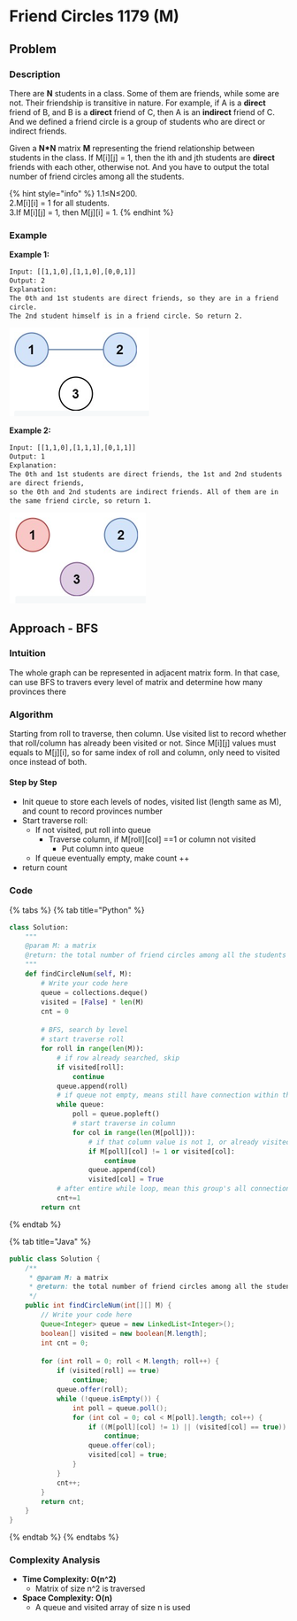 # Friend Circles 1179 \(M\)

## Problem

### Description

There are **N** students in a class. Some of them are friends, while some are not. Their friendship is transitive in nature. For example, if A is a **direct** friend of B, and B is a **direct** friend of C, then A is an **indirect** friend of C. And we defined a friend circle is a group of students who are direct or indirect friends.

Given a **N\*N** matrix **M** representing the friend relationship between students in the class. If M\[i\]\[j\] = 1, then the ith and jth students are **direct** friends with each other, otherwise not. And you have to output the total number of friend circles among all the students.

{% hint style="info" %}
1.1≤N≤200.   
2.M\[i\]\[i\] = 1 for all students.   
3.If M\[i\]\[j\] = 1, then M\[j\]\[i\] = 1.
{% endhint %}

### Example

**Example 1:**

```text
Input: [[1,1,0],[1,1,0],[0,0,1]]
Output: 2
Explanation:
The 0th and 1st students are direct friends, so they are in a friend circle. 
The 2nd student himself is in a friend circle. So return 2.
```

![](../../.gitbook/assets/screen-shot-2021-03-03-at-11.43.37-pm.png)

**Example 2:**

```text
Input: [[1,1,0],[1,1,1],[0,1,1]]
Output: 1
Explanation:
The 0th and 1st students are direct friends, the 1st and 2nd students are direct friends, 
so the 0th and 2nd students are indirect friends. All of them are in the same friend circle, so return 1.
```

![](../../.gitbook/assets/screen-shot-2021-03-03-at-11.44.15-pm.png)

## Approach - BFS

### Intuition

The whole graph can be represented in adjacent matrix form. In that case, can use BFS to travers every level of matrix and determine how many provinces there 

### Algorithm

Starting from roll to traverse, then column. Use visited list to record whether that roll/column has already been visited or not. Since M\[i\]\[j\] values must equals to M\[j\]\[i\], so for same index of roll and column, only need to visited once instead of both.

#### Step by Step

* Init queue to store each levels of nodes, visited list \(length same as M\), and count to record provinces number
* Start traverse roll:
  * If not visited, put roll into queue
    * Traverse column, if M\[roll\]\[col\] ==1 or column not visited 
      * Put column into queue
  * If queue eventually empty, make count ++
* return count

### Code

{% tabs %}
{% tab title="Python" %}
```python
class Solution:
    """
    @param M: a matrix
    @return: the total number of friend circles among all the students
    """
    def findCircleNum(self, M):
        # Write your code here
        queue = collections.deque()
        visited = [False] * len(M)
        cnt = 0
        
        # BFS, search by level
        # start traverse roll 
        for roll in range(len(M)):
            # if row already searched, skip
            if visited[roll]:
                continue
            queue.append(roll)
            # if queue not empty, means still have connection within this group
            while queue:
                poll = queue.popleft()
                # start traverse in column
                for col in range(len(M[poll])):
                    # if that column value is not 1, or already visited, skip
                    if M[poll][col] != 1 or visited[col]:
                        continue
                    queue.append(col)
                    visited[col] = True
            # after entire while loop, mean this group's all connections have been searched
            cnt+=1
        return cnt        
```
{% endtab %}

{% tab title="Java" %}
```java
public class Solution {
    /**
     * @param M: a matrix
     * @return: the total number of friend circles among all the students
     */
    public int findCircleNum(int[][] M) {
        // Write your code here
        Queue<Integer> queue = new LinkedList<Integer>();
        boolean[] visited = new boolean[M.length];
        int cnt = 0;

        for (int roll = 0; roll < M.length; roll++) {
            if (visited[roll] == true) 
                continue;
            queue.offer(roll);
            while (!queue.isEmpty()) {
                int poll = queue.poll();
                for (int col = 0; col < M[poll].length; col++) {
                    if ((M[poll][col] != 1) || (visited[col] == true)) 
                        continue;
                    queue.offer(col);
                    visited[col] = true;
                }
            }
            cnt++;
        }
        return cnt;
    }
}
```
{% endtab %}
{% endtabs %}

### Complexity Analysis

* **Time Complexity: O\(n^2\)** 
  * Matrix of size n^2 is traversed 
* **Space Complexity: O\(n\)**
  * A queue and visited array of size n is used 


